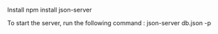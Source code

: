 Install
    npm install json-server

To start the server, run the following command :
    json-server db.json -p <port>